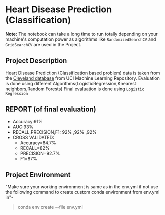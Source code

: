 Heart Disease Prediction  (Classification)
===========================================


**Note:** The notebook can take a long time to run totally depending on your machine's computation power as algorithms like `RandomizedSearchCV` and `GridSearchCV` are used in the Project.

## Project Description
Heart Disease Prediction (Classification based problem) data is taken from the [Cleveland database](https://archive.ics.uci.edu/ml/datasets/heart+Disease) from UCI Machine Learning Repository.
Evaluation is done using different Algorithms(LogisticRegression,Knearest neighbors,Random Forests)
Final evaluation is done using `Logistic Regression`


## REPORT (of final evaluation)

* Accuracy:91%
* AUC:93%
* RECALL,PRECISION,F1: 92% ,92% ,92%
* CROSS VALIDATED: 
  - Accuracy=84.7% 
  - RECALL=82%
  - PRECISION=92.7%
  - F1=87%
                

## Project Environment

"Make sure your working environment is same as in the env.yml if not use the following command to create custom conda environment from env.yml in"-

> conda env create --file env.yml
